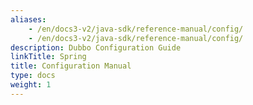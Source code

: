 ```yaml
---
aliases:
    - /en/docs3-v2/java-sdk/reference-manual/config/
    - /en/docs3-v2/java-sdk/reference-manual/config/
description: Dubbo Configuration Guide
linkTitle: Spring
title: Configuration Manual
type: docs
weight: 1
---
```


